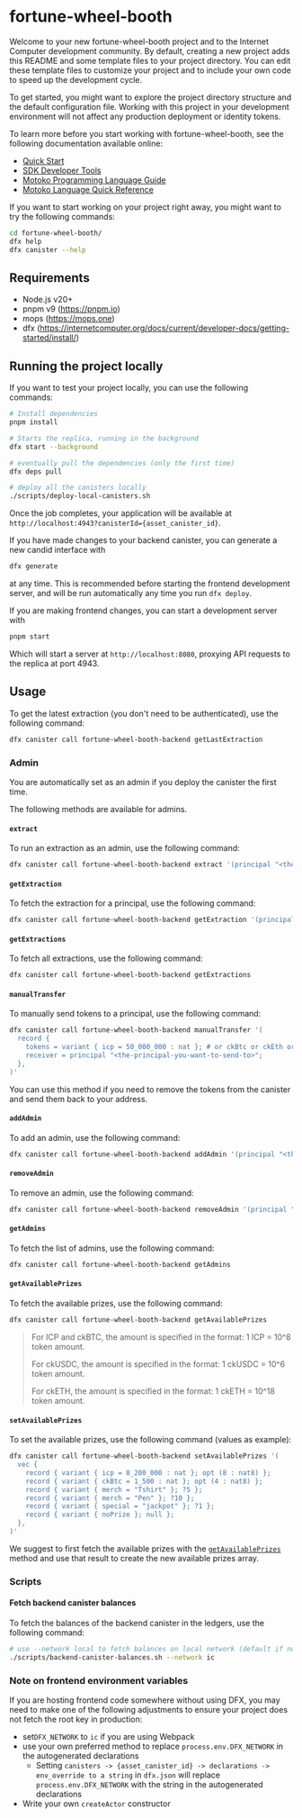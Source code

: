 # fortune-wheel-booth

Welcome to your new fortune-wheel-booth project and to the Internet Computer development community. By default, creating a new project adds this README and some template files to your project directory. You can edit these template files to customize your project and to include your own code to speed up the development cycle.

To get started, you might want to explore the project directory structure and the default configuration file. Working with this project in your development environment will not affect any production deployment or identity tokens.

To learn more before you start working with fortune-wheel-booth, see the following documentation available online:

- [Quick Start](https://internetcomputer.org/docs/current/developer-docs/setup/deploy-locally)
- [SDK Developer Tools](https://internetcomputer.org/docs/current/developer-docs/setup/install)
- [Motoko Programming Language Guide](https://internetcomputer.org/docs/current/motoko/main/motoko)
- [Motoko Language Quick Reference](https://internetcomputer.org/docs/current/motoko/main/language-manual)

If you want to start working on your project right away, you might want to try the following commands:

```bash
cd fortune-wheel-booth/
dfx help
dfx canister --help
```

## Requirements

- Node.js v20+
- pnpm v9 (https://pnpm.io)
- mops (https://mops.one)
- dfx (https://internetcomputer.org/docs/current/developer-docs/getting-started/install/)

## Running the project locally

If you want to test your project locally, you can use the following commands:

```bash
# Install dependencies
pnpm install

# Starts the replica, running in the background
dfx start --background

# eventually pull the dependencies (only the first time)
dfx deps pull

# deploy all the canisters locally
./scripts/deploy-local-canisters.sh
```

Once the job completes, your application will be available at `http://localhost:4943?canisterId={asset_canister_id}`.

If you have made changes to your backend canister, you can generate a new candid interface with

```bash
dfx generate
```

at any time. This is recommended before starting the frontend development server, and will be run automatically any time you run `dfx deploy`.

If you are making frontend changes, you can start a development server with

```bash
pnpm start
```

Which will start a server at `http://localhost:8080`, proxying API requests to the replica at port 4943.

## Usage

To get the latest extraction (you don't need to be authenticated), use the following command:

```bash
dfx canister call fortune-wheel-booth-backend getLastExtraction
```

### Admin

You are automatically set as an admin if you deploy the canister the first time.

The following methods are available for admins.

#### `extract`

To run an extraction as an admin, use the following command:

```bash
dfx canister call fortune-wheel-booth-backend extract '(principal "<the-principal-you-want-to-extract-for>")'
```

#### `getExtraction`

To fetch the extraction for a principal, use the following command:

```bash
dfx canister call fortune-wheel-booth-backend getExtraction '(principal "<the-principal-you-want-to-fetch-the-extraction-for>")'
```

#### `getExtractions`

To fetch all extractions, use the following command:

```bash
dfx canister call fortune-wheel-booth-backend getExtractions
```

#### `manualTransfer`

To manually send tokens to a principal, use the following command:

```bash
dfx canister call fortune-wheel-booth-backend manualTransfer '(
  record {
    tokens = variant { icp = 50_000_000 : nat }; # or ckBtc or ckEth or ckUsdc
    receiver = principal "<the-principal-you-want-to-send-to>";
  },
)'
```

You can use this method if you need to remove the tokens from the canister and send them back to your address.

#### `addAdmin`

To add an admin, use the following command:

```bash
dfx canister call fortune-wheel-booth-backend addAdmin '(principal "<the-principal-you-want-to-add-as-admin>")'
```

#### `removeAdmin`

To remove an admin, use the following command:

```bash
dfx canister call fortune-wheel-booth-backend removeAdmin '(principal "<the-principal-you-want-to-remove-as-admin>")'
```

#### `getAdmins`

To fetch the list of admins, use the following command:

```bash
dfx canister call fortune-wheel-booth-backend getAdmins
```

#### `getAvailablePrizes`

To fetch the available prizes, use the following command:

```bash
dfx canister call fortune-wheel-booth-backend getAvailablePrizes
```

> For ICP and ckBTC, the amount is specified in the format: 1 ICP = 10^8 token amount.
>
> For ckUSDC, the amount is specified in the format: 1 ckUSDC = 10^6 token amount.
>
> For ckETH, the amount is specified in the format: 1 ckETH = 10^18 token amount.

#### `setAvailablePrizes`

To set the available prizes, use the following command (values as example):

```bash
dfx canister call fortune-wheel-booth-backend setAvailablePrizes '(
  vec {
    record { variant { icp = 8_200_000 : nat }; opt (8 : nat8) };
    record { variant { ckBtc = 1_500 : nat }; opt (4 : nat8) };
    record { variant { merch = "Tshirt" }; ?5 };
    record { variant { merch = "Pen" }; ?10 };
    record { variant { special = "jackpot" }; ?1 };
    record { variant { noPrize }; null };
  },
)'
```

We suggest to first fetch the available prizes with the [`getAvailablePrizes`](#getavailableprizes) method and use that result to create the new available prizes array.

### Scripts

#### Fetch backend canister balances

To fetch the balances of the backend canister in the ledgers, use the following command:

```bash
# use --network local to fetch balances on local network (default if not specified)
./scripts/backend-canister-balances.sh --network ic
```

### Note on frontend environment variables

If you are hosting frontend code somewhere without using DFX, you may need to make one of the following adjustments to ensure your project does not fetch the root key in production:

- set`DFX_NETWORK` to `ic` if you are using Webpack
- use your own preferred method to replace `process.env.DFX_NETWORK` in the autogenerated declarations
  - Setting `canisters -> {asset_canister_id} -> declarations -> env_override to a string` in `dfx.json` will replace `process.env.DFX_NETWORK` with the string in the autogenerated declarations
- Write your own `createActor` constructor
